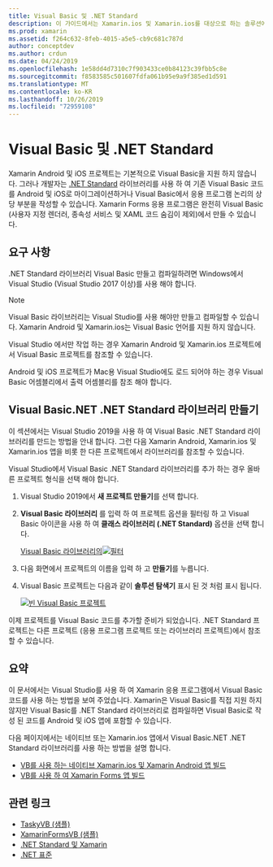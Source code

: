 ```yaml
---
title: Visual Basic 및 .NET Standard
description: 이 가이드에서는 Xamarin.ios 및 Xamarin.ios를 대상으로 하는 솔루션에서 사용할 수 있는 .NET Standard 프로젝트를 작성 하는 데 Visual Basic를 사용할 수 있는 방법을 설명 합니다.
ms.prod: xamarin
ms.assetid: f264c632-8feb-4015-a5e5-cb9c681c787d
author: conceptdev
ms.author: crdun
ms.date: 04/24/2019
ms.openlocfilehash: 1e58dd4d7310c7f903433ce0b84123c39fbb5c8e
ms.sourcegitcommit: f8583585c501607fdfa061b95e9a9f385ed1d591
ms.translationtype: MT
ms.contentlocale: ko-KR
ms.lasthandoff: 10/26/2019
ms.locfileid: "72959108"
---
```

# <a name="visual-basic-and-net-standard"></a>Visual Basic 및 .NET Standard

Xamarin Android 및 iOS 프로젝트는 기본적으로 Visual Basic을 지원 하지 않습니다. 그러나 개발자는 [.NET Standard](~/cross-platform/app-fundamentals/net-standard.md) 라이브러리를 사용 하 여 기존 Visual Basic 코드를 Android 및 iOS로 마이그레이션하거나 Visual Basic에서 응용 프로그램 논리의 상당 부분을 작성할 수 있습니다. Xamarin Forms 응용 프로그램은 완전히 Visual Basic (사용자 지정 렌더러, 종속성 서비스 및 XAML 코드 숨김이 제외)에서 만들 수 있습니다.

## <a name="requirements"></a>요구 사항

.NET Standard 라이브러리 Visual Basic 만들고 컴파일하려면 Windows에서 Visual Studio (Visual Studio 2017 이상)를 사용 해야 합니다.

> [!NOTE]
> Visual Basic 라이브러리는 Visual Studio를 사용 해야만 만들고 컴파일할 수 있습니다. Xamarin Android 및 Xamarin.ios는 Visual Basic 언어를 지원 하지 않습니다.
>
> Visual Studio 에서만 작업 하는 경우 Xamarin Android 및 Xamarin.ios 프로젝트에서 Visual Basic 프로젝트를 참조할 수 있습니다.
>
> Android 및 iOS 프로젝트가 Mac용 Visual Studio에도 로드 되어야 하는 경우 Visual Basic 어셈블리에서 출력 어셈블리를 참조 해야 합니다.

## <a name="creating-a-visual-basicnet-net-standard-library"></a>Visual Basic.NET .NET Standard 라이브러리 만들기

이 섹션에서는 Visual Studio 2019을 사용 하 여 Visual Basic .NET Standard 라이브러리를 만드는 방법을 안내 합니다.
그런 다음 Xamarin Android, Xamarin.ios 및 Xamarin.ios 앱을 비롯 한 다른 프로젝트에서 라이브러리를 참조할 수 있습니다.

Visual Studio에서 Visual Basic .NET Standard 라이브러리를 추가 하는 경우 올바른 프로젝트 형식을 선택 해야 합니다.

1. Visual Studio 2019에서 **새 프로젝트 만들기**를 선택 합니다.

2. **Visual Basic 라이브러리** 를 입력 하 여 프로젝트 옵션을 필터링 하 고 Visual Basic 아이콘을 사용 하 여 **클래스 라이브러리 (.NET Standard)** 옵션을 선택 합니다.

    [Visual Basic 라이브러리의![필터](xamarin-forms-images/06-sml.png)](xamarin-forms-images/06.png#lightbox)

3. 다음 화면에서 프로젝트의 이름을 입력 하 고 **만들기**를 누릅니다.

4. Visual Basic 프로젝트는 다음과 같이 **솔루션 탐색기** 표시 된 것 처럼 표시 됩니다.

    [![빈 Visual Basic 프로젝트](images/new-library-sml.png)](images/new-library.png#lightbox)

이제 프로젝트를 Visual Basic 코드를 추가할 준비가 되었습니다. .NET Standard 프로젝트는 다른 프로젝트 (응용 프로그램 프로젝트 또는 라이브러리 프로젝트)에서 참조할 수 있습니다.

## <a name="summary"></a>요약

이 문서에서는 Visual Studio를 사용 하 여 Xamarin 응용 프로그램에서 Visual Basic 코드를 사용 하는 방법을 보여 주었습니다. Xamarin은 Visual Basic를 직접 지원 하지 않지만 Visual Basic를 .NET Standard 라이브러리로 컴파일하면 Visual Basic로 작성 된 코드를 Android 및 iOS 앱에 포함할 수 있습니다.

다음 페이지에서는 네이티브 또는 Xamarin.ios 앱에서 Visual Basic.NET .NET Standard 라이브러리를 사용 하는 방법을 설명 합니다.

- [VB를 사용 하는 네이티브 Xamarin.ios 및 Xamarin Android 앱 빌드](native-apps.md)
- [VB를 사용 하 여 Xamarin Forms 앱 빌드](xamarin-forms.md)

## <a name="related-links"></a>관련 링크

- [TaskyVB (샘플)](https://docs.microsoft.com/samples/xamarin/mobile-samples/visualbasic-taskyvb/)
- [XamarinFormsVB (샘플)](https://docs.microsoft.com/samples/xamarin/mobile-samples/visualbasic-xamarinformsvb/)
- [.NET Standard 및 Xamarin](~/cross-platform/app-fundamentals/net-standard.md)
- [.NET 표준](/dotnet/standard/net-standard/)

